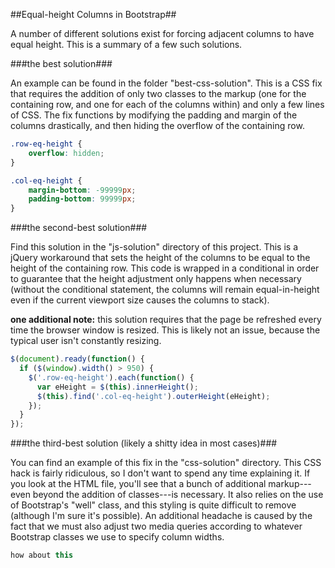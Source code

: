 ##Equal-height Columns in Bootstrap##

A number of different solutions exist for forcing adjacent columns to have equal height. This is a summary of a few such solutions.


###the best solution###

An example can be found in the folder "best-css-solution". This is a CSS fix that requires the addition of only two classes to the markup (one for the containing row, and one for each of the columns within) and only a few lines of CSS. The fix functions by modifying the padding and margin of the columns drastically, and then hiding the overflow of the containing row.

```css
.row-eq-height {
    overflow: hidden;
}

.col-eq-height {
    margin-bottom: -99999px;
    padding-bottom: 99999px;
}
```

###the second-best solution###

Find this solution in the "js-solution" directory of this project. This is a jQuery workaround that sets the height of the columns to be equal to the height of the containing row. This code is wrapped in a conditional in order to guarantee that the height adjustment only happens when necessary (without the conditional statement, the columns will remain equal-in-height even if the current viewport size causes the columns to stack).

**one additional note:** this solution requires that the page be refreshed every time the browser window is resized. This is likely not an issue, because the typical user isn't constantly resizing.

```javascript
$(document).ready(function() {
  if ($(window).width() > 950) {
    $('.row-eq-height').each(function() {
      var eHeight = $(this).innerHeight();
      $(this).find('.col-eq-height').outerHeight(eHeight);
    });
  }
});
```

###the third-best solution (likely a shitty idea in most cases)###

You can find an example of this fix in the "css-solution" directory. This CSS hack is fairly ridiculous, so I don't want to spend any time explaining it. If you look at the HTML file, you'll see that a bunch of additional markup---even beyond the addition of classes---is necessary. It also relies on the use of Bootstrap's "well" class, and this styling is quite difficult to remove (although I'm sure it's possible). An additional headache is caused by the fact that we must also adjust two media queries according to whatever Bootstrap classes we use to specify column widths.

```javascript
how about this
```
